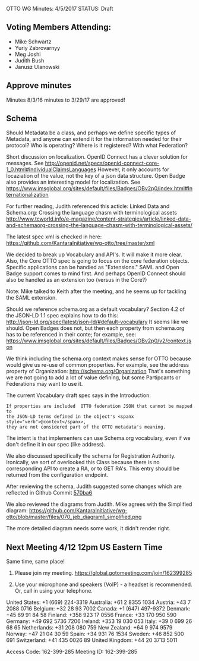 OTTO WG Minutes: 4/5/2017
STATUS: Draft

## Voting Members Attending:
 - Mike Schwartz
 - Yuriy Zabrovarnyy
 - Meg Joshi
 - Judith Bush
 - Janusz Ulanowski

## Approve minutes

Minutes 8/3/16 minutes to 3/29/17 are approved!

## Schema

Should Metadata be a class, and perhaps we define specific types of
Metadata, and anyone can extend it for the information needed for
their protocol? Who is operating? Where is it registered? With
what Federation?

Short discussion on localization. OpenID Connect has a clever solution for
messages. See http://openid.net/specs/openid-connect-core-1_0.html#IndividualClaimsLanguages
However, it only accounts for locaziation of the value, not the key of a json
data structure. Open Badge also provides an interesting model for localization.
See https://www.imsglobal.org/sites/default/files/Badges/OBv2p0/index.html#Internationalization

For further reading, Judith referenced this acticle: Linked Data and Schema.org: Crossing the language chasm with terminological assets
http://www.tcworld.info/e-magazine/content-strategies/article/linked-data-and-schemaorg-crossing-the-language-chasm-with-terminological-assets/

The latest spec xml is checked in here:
 https://github.com/KantaraInitiative/wg-otto/tree/master/xml

We decided to break up Vocabulary and API's. It will make it more clear. Also,
the Core OTTO spec is going to focus on the core federation objects. Specific
applications can be handled as "Extensions." SAML and Open Badge support comes
to mind first. And perhaps OpenID Connect should also be handled as an
extension too (versus in the Core?)

Note: Mike talked to Keith after the meeting, and he seems up for tackling the
SAML extension.

Should we reference schema.org as a default vocabulary? Section 4.2 of the
JSON-LD 1.1 spec explains how to do this:  
 http://json-ld.org/spec/latest/json-ld/#default-vocabulary
It seems like we should. Open Badges does not, but then each property from
schema.org has to be referenced in their conte; for example, see:
 https://www.imsglobal.org/sites/default/files/Badges/OBv2p0/v2/context.json

We think including the schema.org context  makes sense for OTTO because would
give us re-use of common properties. For example, see the address property of
Organization: http://schema.org/Organization
That's something we are not going to add a lot of value defining, but some
Partipcants or Federations may want to use it.

The current Vocabulary draft spec says in the Introduction:

```
If properties are included  OTTO federation JSON that cannot be mapped to
the JSON-LD terms defined in the object's <spanx style="verb">@context</spanx>,
they are not considered part of the OTTO metadata's meaning.
```

The intent is that implementers can use Schema.org vocabulary, even if we
don't define it in our spec (like address).

We also discussed specifically the schema for Registration Authority.
Ironically, we sort of overlooked this Class because there is no corresponding
API to create a RA, or to GET RA's. This entry should be returned
from the configuration endpoint.

After reviewing the schema, Judith suggested some changes which are
reflected in Github Commit
[570ba6](https://github.com/KantaraInitiative/wg-otto/commit/570ba69adfe4213f21a67926da7c6074098a5451)

We also reviewed the diagrams from Judith. Mike agrees with the Simplified diagram:
https://github.com/KantaraInitiative/wg-otto/blob/master/files/070_jeb_diagram1_simplified.png

The more detailed diagram needs some work, it didn't render right.

## Next Meeting 4/12 12pm US Eastern Time

Same time, same place! 

1.  Please join my meeting.
https://global.gotomeeting.com/join/162399285

2.  Use your microphone and speakers (VoIP) - a headset is recommended.  Or, call in using your telephone.

United States: +1 (669) 224-3319
Australia: +61 2 8355 1034
Austria: +43 7 2088 0716
Belgium: +32 28 93 7002
Canada: +1 (647) 497-9372
Denmark: +45 69 91 84 58
Finland: +358 923 17 0556
France: +33 170 950 590
Germany: +49 692 5736 7206
Ireland: +353 19 030 053
Italy: +39 0 699 26 68 65
Netherlands: +31 208 080 759
New Zealand: +64 9 974 9579
Norway: +47 21 04 30 59
Spain: +34 931 76 1534
Sweden: +46 852 500 691
Switzerland: +41 435 0026 89
United Kingdom: +44 20 3713 5011

Access Code: 162-399-285
Meeting ID: 162-399-285
